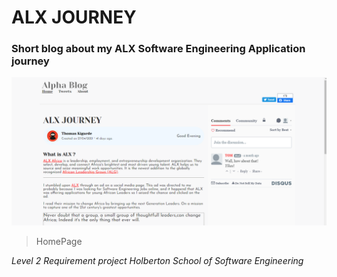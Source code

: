 # ALX JOURNEY

### Short blog about my ALX Software Engineering Application journey

![HomePage](./images/alphablogHomepage.png)

> HomePage

_Level 2 Requirement project_
*Holberton School of Software Engineering*
